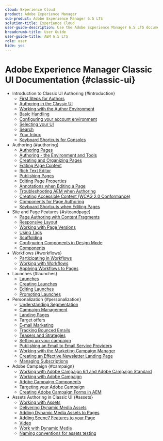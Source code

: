 ```yaml
---
cloud: Experience Cloud
product: Adobe Experience Manager
sub-product: Adobe Experience Manager 6.5 LTS
solution-title: Experience Cloud
user-guide-description: Use the Adobe Experience Manager 6.5 LTS documentation to learn how it works and what the software can do for you.
breadcrumb-title: User Guide
user-guide-title: AEM 6.5 LTS
role: user
hide: yes
---
```


# Adobe Experience Manager Classic UI Documentation {#classic-ui}

+ Introduction to Classic UI Authoring {#introduction}
  + [First Steps for Authors](/help/sites-classic-ui-authoring/classic-page-author-first-steps.md)
  + [Authoring in the Classic UI](/help/sites-classic-ui-authoring/classicui.md)
  + [Working with the Author Environment](/help/sites-classic-ui-authoring/author-env.md)
  + [Basic Handling](/help/sites-classic-ui-authoring/author-env-basic-handling.md)
  + [Configuring your account environment](/help/sites-classic-ui-authoring/author-env-user-props.md)
  + [Selecting your UI](/help/sites-classic-ui-authoring/author-env-select-ui.md)
  + [Search](/help/sites-classic-ui-authoring/author-env-search.md)
  + [Your Inbox](/help/sites-classic-ui-authoring/author-env-inbox.md)
  + [Keyboard Shortcuts for Consoles](/help/sites-classic-ui-authoring/author-env-keyboard-shortcuts.md)
+ Authoring {#authoring}
  + [Authoring Pages](/help/sites-classic-ui-authoring/classic-page-author.md)
  + [Authoring - the Environment and Tools](/help/sites-classic-ui-authoring/classic-page-author-env-tools.md)
  + [Creating and Organizing Pages](/help/sites-classic-ui-authoring/classic-page-author-manage-pages.md)
  + [Editing Page Content](/help/sites-classic-ui-authoring/classic-page-author-edit-content.md)
  + [Rich Text Editor](/help/sites-classic-ui-authoring/classic-page-author-rich-text-editor.md)
  + [Publishing Pages](/help/sites-classic-ui-authoring/classic-page-author-publish-pages.md)
  + [Editing Page Properties](/help/sites-classic-ui-authoring/classic-page-author-edit-page-properties.md)
  + [Annotations when Editing a Page](/help/sites-classic-ui-authoring/classic-page-author-annotations.md)
  + [Troubleshooting AEM when Authoring](/help/sites-classic-ui-authoring/classic-page-author-troubleshooting.md)
  + [Creating Accessible Content (WCAG 2.0 Conformance)](/help/sites-classic-ui-authoring/classic-page-author-accessible-content.md)
  + [Components for Page Authoring](/help/sites-classic-ui-authoring/classic-page-author-edit-mode.md)
  + [Keyboard Shortcuts when Editing Pages](/help/sites-classic-ui-authoring/classic-page-author-keyboard-shortcuts.md)
+ Site and Page Features {#siteandpage}
  + [Page Authoring with Content Fragments](/help/sites-classic-ui-authoring/classic-page-author-content-fragments.md)
  + [Responsive Layout](/help/sites-classic-ui-authoring/classic-page-author-responsive-layout.md)
  + [Working with Page Versions](/help/sites-classic-ui-authoring/classic-page-author-work-with-versions.md)
  + [Using Tags](/help/sites-classic-ui-authoring/classic-feature-tags.md)
  + [Scaffolding](/help/sites-classic-ui-authoring/classic-feature-scaffolding.md)
  + [Configuring Components in Design Mode](/help/sites-classic-ui-authoring/classic-page-author-design-mode.md)
  + [Components](/help/sites-classic-ui-authoring/classic-page-author-default-components.md)
+ Workflows {#workflows}
  + [Participating in Workflows](/help/sites-classic-ui-authoring/classic-workflows-participating.md)
  + [Working with Workflows](/help/sites-classic-ui-authoring/classic-workflows.md)
  + [Applying Workflows to Pages](/help/sites-classic-ui-authoring/classic-workflows-applying.md)
+ Launches {#launches}
  + [Launches](/help/sites-classic-ui-authoring/classic-launches.md)
  + [Creating Launches](/help/sites-classic-ui-authoring/classic-launches-creating.md)
  + [Editing Launches](/help/sites-classic-ui-authoring/classic-launches-editing.md)
  + [Promoting Launches](/help/sites-classic-ui-authoring/classic-launches-promoting.md)
+ Personalization {#personalization}
  + [Understanding Segmentation](/help/sites-classic-ui-authoring/classic-personalization-campaigns-segmentation.md)
  + [Campaign Management](/help/sites-classic-ui-authoring/classic-personalization-campaigns.md)
  + [Landing Pages](/help/sites-classic-ui-authoring/classic-personalization-campaigns-landingpage.md)
  + [Target offers](/help/sites-classic-ui-authoring/classic-personalization-campaigns-target-offers.md)
  + [E-mail Marketing](/help/sites-classic-ui-authoring/classic-personalization-campaigns-email.md)
  + [Tracking Bounced Emails](/help/sites-classic-ui-authoring/classic-personalization-campaigns-email-tracking-bounces.md)
  + [Teasers and Strategies](/help/sites-classic-ui-authoring/classic-personalization-campaigns-teasers-strategy.md)
  + [Setting up your campaign](/help/sites-classic-ui-authoring/classic-personalization-campaigns-setting-up-your.md)
  + [Publishing an Email to Email Service Providers](/help/sites-classic-ui-authoring/classic-personalization-campaigns-email-newsletters.md)
  + [Working with the Marketing Campaign Manager](/help/sites-classic-ui-authoring/classic-personalization-campaigns-mktg-manager.md)
  + [Creating an Effective Newsletter Landing Page](/help/sites-classic-ui-authoring/classic-personalization-campaigns-email-landingpage.md)
  + [Managing Subscriptions](/help/sites-classic-ui-authoring/classic-personalization-campaigns-email-subscriptions.md)
+ Adobe Campaign {#campaign}
  + [Working with Adobe Campaign 6.1 and Adobe Campaign Standard](/help/sites-classic-ui-authoring/classic-personalization-ac-campaign.md)
  + [Working with Adobe Campaign](/help/sites-classic-ui-authoring/classic-personalization-ac.md)
  + [Adobe Campaign Components](/help/sites-classic-ui-authoring/classic-personalization-ac-components.md)
  + [Targeting your Adobe Campaign](/help/sites-classic-ui-authoring/classic-personalization-ac-target.md)
  + [Creating Adobe Campaign Forms in AEM](/help/sites-classic-ui-authoring/classic-personalization-ac-forms.md)
+ Assets Authoring in Classic UI {#assets}
  + [Working with Assets](/help/sites-classic-ui-authoring/classicui-assets.md)
  + [Delivering Dynamic Media Assets](/help/sites-classic-ui-authoring/dynamic-media-assets-delivering.md)
  + [Adding Dynamic Media Assets to Pages](/help/sites-classic-ui-authoring/dynamic-media-assets-adding-to-page.md)
  + [Adding Scene7 Features to your Page](/help/sites-classic-ui-authoring/manage-assets-classic-s7.md)
  + [Video](/help/sites-classic-ui-authoring/manage-assets-classic-s7-video.md)
  + [Work with Dynamic Media](/help/sites-classic-ui-authoring/dynamic-media-assets.md)
  + [Naming conventions for assets testing](/help/sites-classic-ui-authoring/asset-naming-conventions.md)
